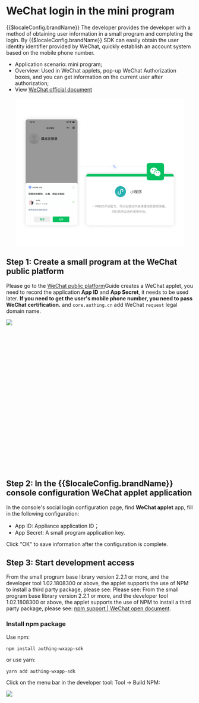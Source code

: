 # WeChat login in the mini program

<LastUpdated/>

{{$localeConfig.brandName}} The developer provides the developer with a method of obtaining user information in a small program and completing the login. By {{$localeConfig.brandName}} SDK can easily obtain the user identity identifier provided by WeChat, quickly establish an account system based on the mobile phone number.

- Application scenario: mini program;
- Overview: Used in WeChat applets, pop-up WeChat Authorization boxes, and you can get information on the current user after authorization;
- View [WeChat official document](https://developers.weixin.qq.com/miniprogram/en/dev/framework/open-ability/login.html)

<img src="./images/wechat-mini-program-login.png" height="400px" style="display:block;margin: 0 auto;"/>

## Step 1: Create a small program at the WeChat public platform

Please go to the [WeChat public platform](https://mp.weixin.qq.com/wxopen/waregister?action=step1&token=&lang=zh_CN)Guide creates a WeChat applet, you need to record the application **App ID** and **App Secret**, it needs to be used later. **If you need to get the user's mobile phone number, you need to pass WeChat certification.** and `core.authing.cn` add WeChat `request` legal domain name.

<img src="~@imagesZhCn/reference/config-request-valid-domain.png" height="400px" style="display:block;margin: 0 auto;">

## Step 2: In the {{$localeConfig.brandName}} console configuration WeChat applet application

In the console's social login configuration page, find **WeChat applet** app, fill in the following configuration:

- App ID: Appliance application ID；
- App Secret: A small program application key.

Click "OK" to save information after the configuration is complete.

## Step 3: Start development access

From the small program base library version 2.2.1 or more, and the developer tool 1.02.1808300 or above, the applet supports the use of NPM to install a third party package, please see: Please see:
From the small program base library version 2.2.1 or more, and the developer tool 1.02.1808300 or above, the applet supports the use of NPM to install a third party package, please see: [npm support | WeChat open document](https://developers.weixin.qq.com/miniprogram/en/dev/devtools/npm.html).

### Install npm package

Use npm:

```
npm install authing-wxapp-sdk
```

or use yarn:

```
yarn add authing-wxapp-sdk
```

Click on the menu bar in the developer tool: Tool -> Build NPM:

<img src="~@imagesEnUs/reference/build-npm.jpg" height="400px">
<!-- 
现在新版的微信开发者工具已经没有“使用 NPM 模块”的选项了
Check the npm module option:

![](~@imagesZhCn/reference/wxmp-npm2.png)
-->

### initialization SDK

`AuthenticationClient` Initialization needs to be introduced `AppId` （Application ID）：

> You can view your own application list in the console's **application**.

```js
const { AuthenticationClient } = require("authing-wxapp-sdk");

const authing = new AuthenticationClient({
  appId: "AUTHING_APP_ID"
});
```

### Call login method

`AuthenticationClient` provides the`loginByCode` method, you can complete the silent login through WeChat authorization:

```javascript
const { code } = await wx.login();
// No user authorization
const user = await authing.loginByCode(code); // Successfully logged in, write token to WeChat Storage

// You can do this after logging in
await authing.updateProfile((nickname: "Bob"));
```

After the user completes the login, the SDK writes the user's token into the WeChat's Storage, and subsequent requests will automatically carry token access.

![](~@imagesZhCn/reference/20201112165637.png)

Subsequent users open the applet, if the user's token is saved in the Storage of the applet, access the authing request will automatically bring the token.

```javascript
// This request can be successful because the user is out of the login state.
await authing.updateProfile((nickname: "Mick"));
```

For details, please see the documentation: [Apprentrate SDK](/en/reference/sdk-for-wxapp.md)。

## Next

!!!include(en/common/what-to-do-when-you-get-userinfo.md)!!!
